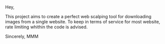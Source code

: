 Hey,

This project aims to create a perfect web scalping tool for downloading images from a single website.
To keep in terms of service for most website, rate limiting whithin the code is advised.

Sincerely,
MMM
